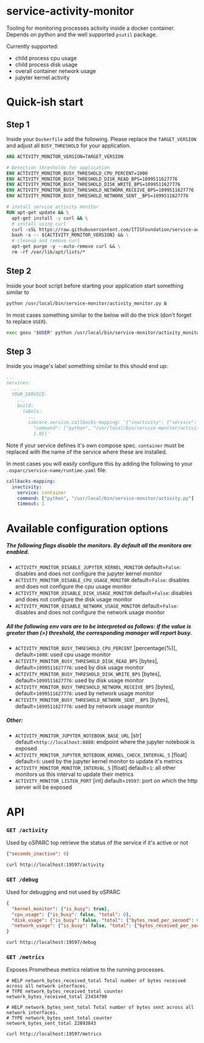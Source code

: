 # service-activity-monitor

Tooling for monitoring processes activity inside a docker container. Depends on python and the well supported `psutil` package.

Currently supported:
- child process cpu usage
- child process disk usage
- overall container network usage
- jupyter kernel activity

# Quick-ish start

## Step 1

Inside your `Dockerfile` add the following. Please replace the `TARGET_VERSION` and adjust all `BUSY_THRESHOLD` for your application.

```Dockerfile
ARG ACTIVITY_MONITOR_VERSION=TARGET_VERSION

# Detection thresholds for application
ENV ACTIVITY_MONITOR_BUSY_THRESHOLD_CPU_PERCENT=1000
ENV ACTIVITY_MONITOR_BUSY_THRESHOLD_DISK_READ_BPS=1099511627776
ENV ACTIVITY_MONITOR_BUSY_THRESHOLD_DISK_WRITE_BPS=1099511627776
ENV ACTIVITY_MONITOR_BUSY_THRESHOLD_NETWORK_RECEIVE_BPS=1099511627776
ENV ACTIVITY_MONITOR_BUSY_THRESHOLD_NETWORK_SENT__BPS=1099511627776

# install service activity monitor
RUN apt-get update && \
  apt-get install -y curl && \
  # install using curl
  curl -sSL https://raw.githubusercontent.com/ITISFoundation/service-activity-monitor/main/scripts/install.sh | \
  bash -s -- ${ACTIVITY_MONITOR_VERSION} && \
  # cleanup and remove curl
  apt-get purge -y --auto-remove curl && \
  rm -rf /var/lib/apt/lists/*
```

## Step 2

Inside your boot script before starting your application start something similar to 

```bash
python /usr/local/bin/service-monitor/activity_monitor.py &
```

In most cases something similar to the below will do the trick (don't forget to replace `USER`).

```bash
exec gosu "$USER" python /usr/local/bin/service-monitor/activity_monitor.py &
```

## Step 3

Inside you image's label something similar to this should end up: 

```yaml
...
services:
  ...
  YOUR_SERVICE:
    ...
    build:
      labels:
        ...
        simcore.service.callbacks-mapping: '{"inactivity": {"service": "container",
          "command": ["python", "/usr/local/bin/service-monitor/activity.py"], "timeout":
          1.0}}'
```
Note if your service defines it's own compose spec. `container` must be replaced with the name of the service where these are installed.

In most cases you will easily configure this by adding the following to your `.osparc/service-name/runtime.yaml` file:

```yaml
callbacks-mapping:
  inactivity:
    service: container
    command: ["python", "/usr/local/bin/service-monitor/activity.py"]
    timeout: 1
```
# Available configuration options

##### The following flags disable the monitors. By default all the monitors are enabled.
- `ACTIVITY_MONITOR_DISABLE_JUPYTER_KERNEL_MONITOR` default=`False`: disables and does not configure the jupyter kernel monitor
- `ACTIVITY_MONITOR_DISABLE_CPU_USAGE_MONITOR` default=`False`: disables and does not configure the cpu usage monitor
- `ACTIVITY_MONITOR_DISABLE_DISK_USAGE_MONITOR` default=`False`: disables and does not configure the disk usage monitor
- `ACTIVITY_MONITOR_DISABLE_NETWORK_USAGE_MONITOR` default=`False`: disables and does not configure the network usage monitor

##### All the following env vars are to be interpreted as follows: if the value is greater than (>) threshold, the corresponding manager will report busy.
- `ACTIVITY_MONITOR_BUSY_THRESHOLD_CPU_PERCENT` [percentage(%)], default=`1000`: used cpu usage monitor
- `ACTIVITY_MONITOR_BUSY_THRESHOLD_DISK_READ_BPS` [bytes], default=`1099511627776`: used by disk usage monitor
- `ACTIVITY_MONITOR_BUSY_THRESHOLD_DISK_WRITE_BPS` [bytes], default=`1099511627776`: used by disk usage monitor
- `ACTIVITY_MONITOR_BUSY_THRESHOLD_NETWORK_RECEIVE_BPS` [bytes], default=`1099511627776`: used by network usage monitor
- `ACTIVITY_MONITOR_BUSY_THRESHOLD_NETWORK_SENT__BPS` [bytes], default=`1099511627776`: used by network usage monitor

##### Other:
- `ACTIVITY_MONITOR_JUPYTER_NOTEBOOK_BASE_URL` [str] default=`http://localhost:8888`: endpoint where the jupyter notebook is exposed
- `ACTIVITY_MONITOR_JUPYTER_NOTEBOOK_KERNEL_CHECK_INTERVAL_S` [float] default=`5`: used by the jupyter kernel monitor to update it's metrics
- `ACTIVITY_MONITOR_MONITOR_INTERVAL_S` [float] default=`1`: all other monitors us this interval to update their metrics
- `ACTIVITY_MONITOR_LISTEN_PORT` [int] default=`19597`: port on which the http server will be exposed



# API


### `GET /activity`

Used by oSPARC top retrieve the status of the service if it's active or not

```json
{"seconds_inactive": 0}
```

```bash
curl http://localhost:19597/activity
```

### `GET /debug`

Used for debugging and not used by oSPARC

```json
{
  "kernel_monitor": {"is_busy": true}, 
  "cpu_usage": {"is_busy": false, "total": 0}, 
  "disk_usage": {"is_busy": false, "total": {"bytes_read_per_second": 0, "bytes_write_per_second": 0}}, 
  "network_usage": {"is_busy": false, "total": {"bytes_received_per_second": 345452, "bytes_sent_per_second": 343809}}
}
```

```bash
curl http://localhost:19597/debug
```

### `GET /metrics`

Exposes Prometheus metrics relative to the running processes.

```
# HELP network_bytes_received_total Total number of bytes received across all network interfaces.
# TYPE network_bytes_received_total counter
network_bytes_received_total 23434790

# HELP network_bytes_sent_total Total number of bytes sent across all network interfaces.
# TYPE network_bytes_sent_total counter
network_bytes_sent_total 22893843
```

```bash
curl http://localhost:19597/metrics
```